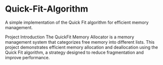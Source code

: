 # Quick-Fit-Algorithm
A simple implementation of the Quick Fit algorithm for efficient memory management.

Project Introduction
The QuickFit Memory Allocator is a memory management system that categorizes free memory into different lists. This project demonstrates efficient memory allocation and deallocation using the Quick Fit algorithm, a strategy designed to reduce fragmentation and improve performance.
